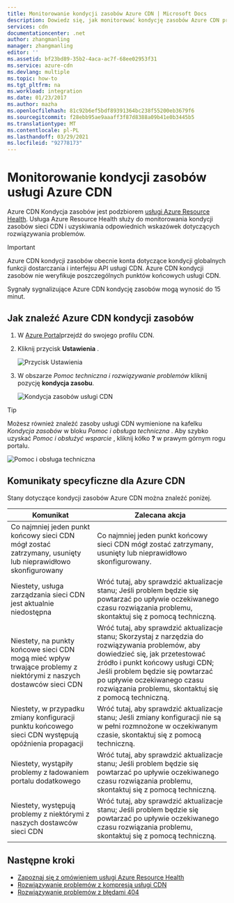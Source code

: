 ```yaml
---
title: Monitorowanie kondycji zasobów Azure CDN | Microsoft Docs
description: Dowiedz się, jak monitorować kondycję zasobów Azure CDN przy użyciu Azure Resource Health.
services: cdn
documentationcenter: .net
author: zhangmanling
manager: zhangmanling
editor: ''
ms.assetid: bf23bd89-35b2-4aca-ac7f-68ee02953f31
ms.service: azure-cdn
ms.devlang: multiple
ms.topic: how-to
ms.tgt_pltfrm: na
ms.workload: integration
ms.date: 01/23/2017
ms.author: mazha
ms.openlocfilehash: 81c92b6ef5bdf89391364bc238f55200eb3679f6
ms.sourcegitcommit: f28ebb95ae9aaaff3f87d8388a09b41e0b3445b5
ms.translationtype: MT
ms.contentlocale: pl-PL
ms.lasthandoff: 03/29/2021
ms.locfileid: "92778173"
---
```

# <a name="monitor-the-health-of-azure-cdn-resources"></a>Monitorowanie kondycji zasobów usługi Azure CDN
  
Azure CDN Kondycja zasobów jest podzbiorem [usługi Azure Resource Health](../service-health/resource-health-overview.md).  Usługa Azure Resource Health służy do monitorowania kondycji zasobów sieci CDN i uzyskiwania odpowiednich wskazówek dotyczących rozwiązywania problemów.

>[!IMPORTANT] 
>Azure CDN kondycji zasobów obecnie konta dotyczące kondycji globalnych funkcji dostarczania i interfejsu API usługi CDN.  Azure CDN kondycji zasobów nie weryfikuje poszczególnych punktów końcowych usługi CDN.
>
>Sygnały sygnalizujące Azure CDN kondycję zasobów mogą wynosić do 15 minut.

## <a name="how-to-find-azure-cdn-resource-health"></a>Jak znaleźć Azure CDN kondycji zasobów

1. W [Azure Portal](https://portal.azure.com)przejdź do swojego profilu CDN.

2. Kliknij przycisk **Ustawienia** .

    ![Przycisk Ustawienia](./media/cdn-resource-health/cdn-profile-settings.png)

3. W obszarze *Pomoc techniczna i rozwiązywanie problemów* kliknij pozycję **kondycja zasobu**.

    ![Kondycja zasobów usługi CDN](./media/cdn-resource-health/cdn-resource-health3.png)

>[!TIP] 
>Możesz również znaleźć zasoby usługi CDN wymienione na kafelku *Kondycja zasobów* w bloku *Pomoc i obsługa techniczna* .  Aby szybko uzyskać *Pomoc i obsłużyć wsparcie* , kliknij kółko **?** w prawym górnym rogu portalu.
>
> ![Pomoc i obsługa techniczna](./media/cdn-resource-health/cdn-help-support.png)

## <a name="azure-cdn-specific-messages"></a>Komunikaty specyficzne dla Azure CDN

Stany dotyczące kondycji zasobów Azure CDN można znaleźć poniżej.

|Komunikat | Zalecana akcja |
|---|---|
|Co najmniej jeden punkt końcowy sieci CDN mógł zostać zatrzymany, usunięty lub nieprawidłowo skonfigurowany | Co najmniej jeden punkt końcowy sieci CDN mógł zostać zatrzymany, usunięty lub nieprawidłowo skonfigurowany.|
|Niestety, usługa zarządzania sieci CDN jest aktualnie niedostępna | Wróć tutaj, aby sprawdzić aktualizacje stanu; Jeśli problem będzie się powtarzać po upływie oczekiwanego czasu rozwiązania problemu, skontaktuj się z pomocą techniczną.|
|Niestety, na punkty końcowe sieci CDN mogą mieć wpływ trwające problemy z niektórymi z naszych dostawców sieci CDN | Wróć tutaj, aby sprawdzić aktualizacje stanu; Skorzystaj z narzędzia do rozwiązywania problemów, aby dowiedzieć się, jak przetestować źródło i punkt końcowy usługi CDN; Jeśli problem będzie się powtarzać po upływie oczekiwanego czasu rozwiązania problemu, skontaktuj się z pomocą techniczną. |
|Niestety, w przypadku zmiany konfiguracji punktu końcowego sieci CDN występują opóźnienia propagacji | Wróć tutaj, aby sprawdzić aktualizacje stanu; Jeśli zmiany konfiguracji nie są w pełni rozmnożone w oczekiwanym czasie, skontaktuj się z pomocą techniczną.|
|Niestety, wystąpiły problemy z ładowaniem portalu dodatkowego | Wróć tutaj, aby sprawdzić aktualizacje stanu; Jeśli problem będzie się powtarzać po upływie oczekiwanego czasu rozwiązania problemu, skontaktuj się z pomocą techniczną.|
Niestety, występują problemy z niektórymi z naszych dostawców sieci CDN | Wróć tutaj, aby sprawdzić aktualizacje stanu; Jeśli problem będzie się powtarzać po upływie oczekiwanego czasu rozwiązania problemu, skontaktuj się z pomocą techniczną. |

## <a name="next-steps"></a>Następne kroki

- [Zapoznaj się z omówieniem usługi Azure Resource Health](../service-health/resource-health-overview.md)
- [Rozwiązywanie problemów z kompresją usługi CDN](./cdn-troubleshoot-compression.md)
- [Rozwiązywanie problemów z błędami 404](./cdn-troubleshoot-endpoint.md)